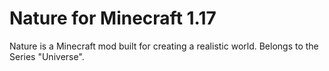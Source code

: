 # Nature for Minecraft 1.17 #

Nature is a Minecraft mod built for creating a realistic world.
Belongs to the Series "Universe".
